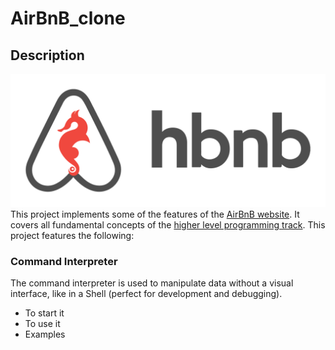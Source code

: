 # AirBnB_clone
## Description
![This is an image](airbnb.png)
This project implements some of the features of the [AirBnB website](https://www.airbnb.com/). It covers all fundamental concepts of the [higher level programming track](https://github.com/younesHassan/alx-higher_level_programming). This project features the following:
### Command Interpreter
The command interpreter is used to manipulate data without a visual interface, like in a Shell (perfect for development and debugging).
* To start it
* To use it
* Examples
